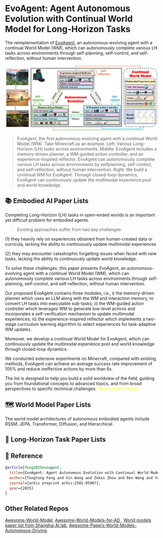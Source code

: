 # EvoAgent: Agent Autonomous Evolution with Continual World Model for Long-Horizon Tasks


The reimplementation of [EvoAgent](https://arxiv.org/pdf/2502.05907), an autonomous-evolving agent with a continual World Model (WM), which can autonomously complete various LH tasks across environments through self-planning, self-control, and self-reflection, without human intervention. 

![1.png](Pics%2F1.png)

>EvoAgent, the first autonomous-evolving agent with a continual World Model (WM). Take Minecraft as an example. 
>Left: Various Long-Horizon (LH) tasks across environments. 
>Middle: EvoAgent includes a memory-driven planner, a WM-guided action controller, and an experience-inspired reflector. EvoAgent can autonomously complete various LH tasks across environments by selfplanning, self-control, and self-reflection, without human intervention. 
>Right: We build a continual WM for EvoAgent. Through closed-loop dynamics, EvoAgent can continuously update the multimodal experience pool and world knowledge.

##  📚 Embodied AI Paper Lists

Completing Long-Horizon (LH) tasks in open-ended worlds is an important yet difficult problem for embodied agents.


> Existing approaches suffer from two key challenges: 
> 
(1) they heavily rely on experiences obtained from human-created data or curricula, lacking the ability to continuously update multimodal experiences

(2) they may encounter catastrophic forgetting issues when faced with new tasks, lacking the ability to continuously update world knowledge. 

To solve these challenges, this paper presents _EvoAgent_, an autonomous-evolving agent with a continual World Model (WM), which can autonomously complete various LH tasks across environments through self-planning, self-control, and self-reflection, without human intervention. 

Our proposed EvoAgent contains three modules, i.e., i) the memory-driven planner which uses an LLM along with the WM and interaction memory, to convert LH tasks into executable sub-tasks; ii) the WM-guided action controller which leverages WM to generate low-level actions and incorporates a self-verification mechanism to update multimodal experiences; iii) the experience-inspired reflector which implements a two-stage curriculum learning algorithm to select experiences for task-adaptive WM updates. 

Moreover, we develop a continual World Model for EvoAgent, which can continuously update the multimodal experience pool and world knowledge through closed-loop dynamics. 

We conducted extensive experiments on Minecraft, compared with existing methods, EvoAgent can achieve an average success rate improvement of 105% and reduce ineffective actions by more than 6x.

The list is designed to help you build a solid worldview of the field, guiding you from foundational concepts to advanced topics, and from broad perspectives to specific technical challenges. <font color=yellow>Please read in order.</font>



##  🗺️ World Model Paper Lists

The world model architectures of autonomous embodied agents include RSSM, JEPA, Transformer, Diffusion, and Hierarchical.

##  🚀 Long-Horizon Task Paper Lists


##  🎯 Reference

```bibtex
@article{feng2025evoagent,
  title={EvoAgent: Agent Autonomous Evolution with Continual World Model for Long-Horizon Tasks},
  author={Tongtong Feng and Xin Wang and Zekai Zhou and Ren Wang and Yuwei Zhan and Guangyao Li and Qing Li and Wenwu Zhu},
  journal={arXiv preprint arXiv:2502.05907},
  year={2025}
}
```


## Other Related Repos
[Awesome-World-Model](https://github.com/LMD0311/Awesome-World-Model),
[Awesome-World-Models-for-AD ](https://github.com/zhanghm1995/awesome-world-models-for-AD?tab=readme-ov-file#Table-of-Content),
[World models paper list from Shanghai AI lab](https://github.com/OpenDriveLab/End-to-end-Autonomous-Driving/blob/main/papers.md#world-model--model-based-rl),
[Awesome-Papers-World-Models-Autonomous-Driving](https://github.com/chaytonmin/Awesome-Papers-World-Models-Autonomous-Driving).
    
